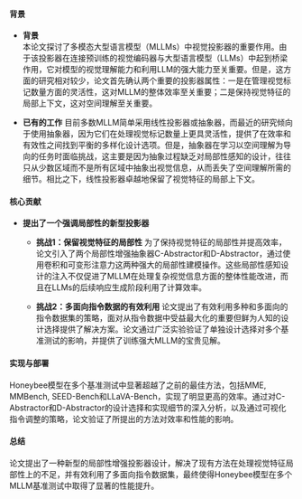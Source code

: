 #### 背景
- **背景**       
    本论文探讨了多模态大型语言模型（MLLMs）中视觉投影器的重要作用。由于该投影器在连接预训练的视觉编码器与大型语言模型（LLMs）中起到桥梁作用，它对模型的视觉理解能力和利用LLM的强大能力至关重要。但是，这方面的研究相对较少，论文首先确认两个重要的投影器属性：一是在管理视觉标记数量方面的灵活性，这对MLLM的整体效率至关重要；二是保持视觉特征的局部上下文，这对空间理解至关重要。

- **已有的工作**
    目前多数MLLM简单采用线性投影器或抽象器，而最近的研究倾向于使用抽象器，因为它们在处理视觉标记数量上更具灵活性，提供了在效率和有效性之间找到平衡的多样化设计选项。但是，抽象器在学习以空间理解为导向的任务时面临挑战，这主要是因为抽象过程缺乏对局部性感知的设计，往往只从少数区域而不是所有区域中抽象出视觉信息，从而丢失了空间理解所需的细节。相比之下，线性投影器卓越地保留了视觉特征的局部上下文。

#### 核心贡献
- **提出了一个强调局部性的新型投影器**
    - **挑战1：保留视觉特征的局部性**
        为了保持视觉特征的局部性并提高效率，论文引入了两个局部性增强抽象器C-Abstractor和D-Abstractor，通过使用卷积和可变形注意力这两种强大的局部性建模操作。这些局部性感知设计的注入不仅促进了MLLM在处理复杂视觉信息方面的整体性能改进，而且在LLMs的后续响应生成阶段利用了计算效率。

    - **挑战2：多面向指令数据的有效利用**
        论文提出了有效利用多种和多面向的指令数据集的策略，面对从指令数据中受益最大化的重要但鲜为人知的设计选择提供了解决方案。论文通过广泛实验验证了单独设计选择对多个基准测试的影响，并提供了训练强大MLLM的宝贵见解。

#### 实现与部署
Honeybee模型在多个基准测试中显著超越了之前的最佳方法，包括MME, MMBench, SEED-Bench和LLaVA-Bench，实现了明显更高的效率。通过对C-Abstractor和D-Abstractor的设计选择和实现细节的深入分析，以及通过可视化指令调整的策略，论文验证了所提出的方法对效率和性能的影响。

#### 总结
论文提出了一种新型的局部性增强投影器设计，解决了现有方法在处理视觉特征局部性上的不足，并有效利用了多面向指令数据集，最终使得Honeybee模型在多个MLLM基准测试中取得了显著的性能提升。